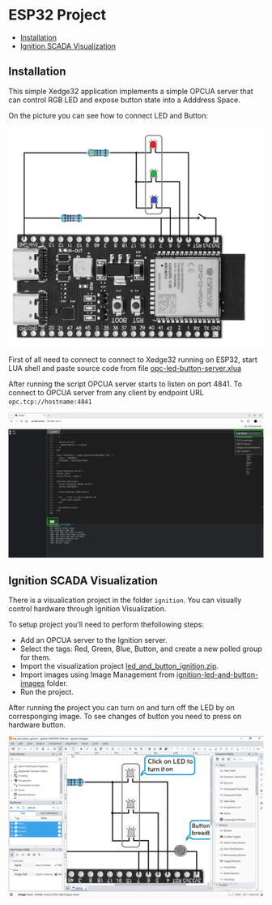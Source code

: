 # ESP32 Project

- [Installation](#installation)
- [Ignition SCADA Visualization](#ignition-scada-visualization)

## Installation

This simple Xedge32 application implements a simple OPCUA server that can control RGB LED and expose button state into a Adddress Space.

On the picture you can see how to connect LED and Button:

![ESP32 LED and Button scheme](readme_images/esp32-scheme.png)

First of all need to connect to connect to Xedge32 running on ESP32, start LUA shell and paste source code from file [opc-led-button-server.xlua](opc-led-button-server.xlua)

After running the script OPCUA server starts to listen on port 4841.
To connect to OPCUA server from any client by endpoint URL `opc.tcp://hostname:4841`

![Xedge32 app](readme_images/esp32-led-button-app.png)

## Ignition SCADA Visualization

There is a visualication project in the folder `ignition`.
You can visually control hardware through Ignition Visualization.

To setup project you'll need to perform thefollowing steps:

- Add an OPCUA server to the Ignition server.
- Select the tags: Red, Green, Blue, Button, and create a new polled group for them.
- Import the visualization project [led_and_button_ignition.zip](ignition-led-and-button.zip).
- Import images using Image Management from [ignition-led-and-button-images](./ignition-led-and-button-images) folder.
- Run the project.

After running the project you can turn on and turn off the LED by on corresponging image. To see changes of button you need to press on hardware button.

![Ignition visualization project](readme_images/esp32-ignition-project.png)
